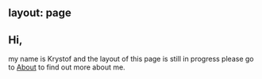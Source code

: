 layout: page
---

## Hi,
my name is Krystof and the layout of this page is still in progress
please go to [About](http://christopher.cz/about/) to find out more about me. 
